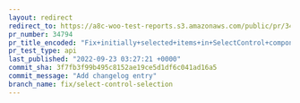 ```yaml
---
layout: redirect
redirect_to: https://a8c-woo-test-reports.s3.amazonaws.com/public/pr/34794/api/index.html
pr_number: 34794
pr_title_encoded: "Fix+initially+selected+items+in+SelectControl+component"
pr_test_type: api
last_published: "2022-09-23 03:27:21 +0000"
commit_sha: 3f7fb3f99b495c8152ae19ce5d1df6c041ad16a5
commit_message: "Add changelog entry"
branch_name: fix/select-control-selection
---
```

